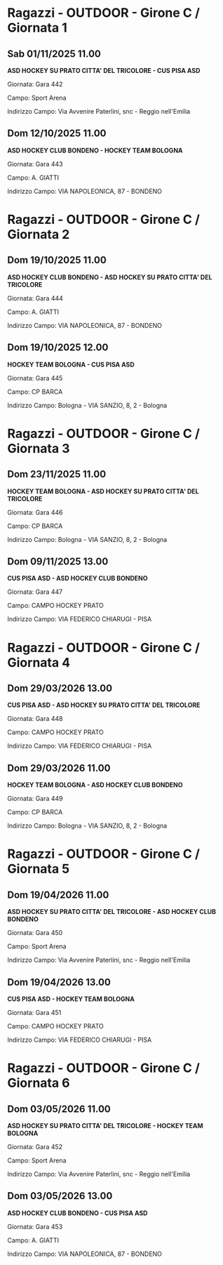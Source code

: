 # Ragazzi - OUTDOOR  - Girone C / Giornata 1
## Sab 01/11/2025 11.00

<strong>ASD HOCKEY SU PRATO CITTA' DEL TRICOLORE - CUS PISA ASD</strong>

Giornata: Gara 442

Campo: Sport Arena 

Indirizzo Campo:  Via Avvenire Paterlini, snc - Reggio nell'Emilia



## Dom 12/10/2025 11.00

<strong>ASD HOCKEY CLUB BONDENO - HOCKEY TEAM BOLOGNA</strong>

Giornata: Gara 443

Campo: A. GIATTI 

Indirizzo Campo:  VIA NAPOLEONICA, 87 - BONDENO


# Ragazzi - OUTDOOR  - Girone C / Giornata 2
## Dom 19/10/2025 11.00

<strong>ASD HOCKEY CLUB BONDENO - ASD HOCKEY SU PRATO CITTA' DEL TRICOLORE</strong>

Giornata: Gara 444

Campo: A. GIATTI 

Indirizzo Campo:  VIA NAPOLEONICA, 87 - BONDENO



## Dom 19/10/2025 12.00

<strong>HOCKEY TEAM BOLOGNA - CUS PISA ASD</strong>

Giornata: Gara 445

Campo: CP BARCA 

Indirizzo Campo:  Bologna - VIA SANZIO, 8, 2 - Bologna


# Ragazzi - OUTDOOR  - Girone C / Giornata 3
## Dom 23/11/2025 11.00

<strong>HOCKEY TEAM BOLOGNA - ASD HOCKEY SU PRATO CITTA' DEL TRICOLORE</strong>

Giornata: Gara 446

Campo: CP BARCA 

Indirizzo Campo:  Bologna - VIA SANZIO, 8, 2 - Bologna



## Dom 09/11/2025 13.00

<strong>CUS PISA ASD - ASD HOCKEY CLUB BONDENO</strong>

Giornata: Gara 447

Campo: CAMPO HOCKEY PRATO 

Indirizzo Campo:  VIA FEDERICO CHIARUGI - PISA


# Ragazzi - OUTDOOR  - Girone C / Giornata 4
## Dom 29/03/2026 13.00

<strong>CUS PISA ASD - ASD HOCKEY SU PRATO CITTA' DEL TRICOLORE</strong>

Giornata: Gara 448

Campo: CAMPO HOCKEY PRATO 

Indirizzo Campo:  VIA FEDERICO CHIARUGI - PISA



## Dom 29/03/2026 11.00

<strong>HOCKEY TEAM BOLOGNA - ASD HOCKEY CLUB BONDENO</strong>

Giornata: Gara 449

Campo: CP BARCA 

Indirizzo Campo:  Bologna - VIA SANZIO, 8, 2 - Bologna


# Ragazzi - OUTDOOR  - Girone C / Giornata 5
## Dom 19/04/2026 11.00

<strong>ASD HOCKEY SU PRATO CITTA' DEL TRICOLORE - ASD HOCKEY CLUB BONDENO</strong>

Giornata: Gara 450

Campo: Sport Arena 

Indirizzo Campo:  Via Avvenire Paterlini, snc - Reggio nell'Emilia



## Dom 19/04/2026 13.00

<strong>CUS PISA ASD - HOCKEY TEAM BOLOGNA</strong>

Giornata: Gara 451

Campo: CAMPO HOCKEY PRATO 

Indirizzo Campo:  VIA FEDERICO CHIARUGI - PISA


# Ragazzi - OUTDOOR  - Girone C / Giornata 6
## Dom 03/05/2026 11.00

<strong>ASD HOCKEY SU PRATO CITTA' DEL TRICOLORE - HOCKEY TEAM BOLOGNA</strong>

Giornata: Gara 452

Campo: Sport Arena 

Indirizzo Campo:  Via Avvenire Paterlini, snc - Reggio nell'Emilia



## Dom 03/05/2026 13.00

<strong>ASD HOCKEY CLUB BONDENO - CUS PISA ASD</strong>

Giornata: Gara 453

Campo: A. GIATTI 

Indirizzo Campo:  VIA NAPOLEONICA, 87 - BONDENO


